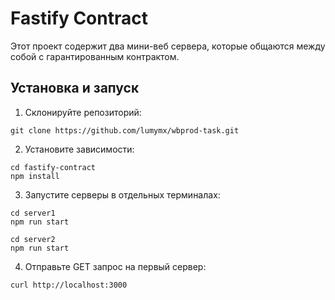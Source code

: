# Fastify Contract

Этот проект содержит два мини-веб сервера, которые общаются между собой с гарантированным контрактом.

## Установка и запуск

1. Склонируйте репозиторий:

```
git clone https://github.com/lumymx/wbprod-task.git
```

2. Установите зависимости:

```
cd fastify-contract
npm install
```

3. Запустите серверы в отдельных терминалах:

```
cd server1
npm run start
```

```
cd server2
npm run start
```

4. Отправьте GET запрос на первый сервер:

```
curl http://localhost:3000
```
